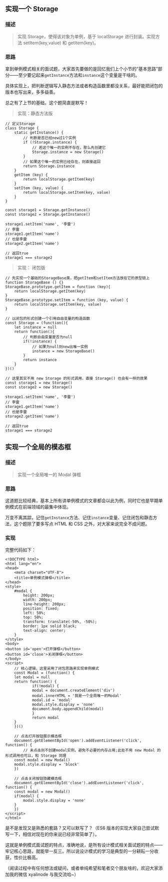 ## 实现一个 Storage

### 描述

> 实现 Storage，使得该对象为单例，基于 localStorage 进行封装。实现方法 setItem(key,value) 和 getItem(key)。

### 思路

拿到单例模式相关的面试题，大家首先要做的是回忆我们上个小节的“基本思路”部分——至少要记起来`getInstance`方法和`instance`这个变量是干啥的。

具体实现上，把判断逻辑写入静态方法或者构造函数里都没关系，最好能把闭包的版本也写出来，多多益善。

总之有了上节的基础，这个题简直是默写！

> 实现：静态方法版

```
// 定义Storage
class Storage {
    static getInstance() {
        // 判断是否已经new过1个实例
        if (!Storage.instance) {
            // 若这个唯一的实例不存在，那么先创建它
            Storage.instance = new Storage()
        }
        // 如果这个唯一的实例已经存在，则直接返回
        return Storage.instance
    }
    getItem (key) {
        return localStorage.getItem(key)
    }
    setItem (key, value) {
        return localStorage.setItem(key, value)
    }
}

const storage1 = Storage.getInstance()
const storage2 = Storage.getInstance()

storage1.setItem('name', '李雷')
// 李雷
storage1.getItem('name')
// 也是李雷
storage2.getItem('name')

// 返回true
storage1 === storage2
```

> 实现： 闭包版

```
// 先实现一个基础的StorageBase类，把getItem和setItem方法放在它的原型链上
function StorageBase () {}
StorageBase.prototype.getItem = function (key){
    return localStorage.getItem(key)
}
StorageBase.prototype.setItem = function (key, value) {
    return localStorage.setItem(key, value)
}

// 以闭包的形式创建一个引用自由变量的构造函数
const Storage = (function(){
    let instance = null
    return function(){
        // 判断自由变量是否为null
        if(!instance) {
            // 如果为null则new出唯一实例
            instance = new StorageBase()
        }
        return instance
    }
})()

// 这里其实不用 new Storage 的形式调用，直接 Storage() 也会有一样的效果
const storage1 = new Storage()
const storage2 = new Storage()

storage1.setItem('name', '李雷')
// 李雷
storage1.getItem('name')
// 也是李雷
storage2.getItem('name')

// 返回true
storage1 === storage2
```

## 实现一个全局的模态框

### 描述

> 实现一个全局唯一的 Modal 弹框

### 思路

这道题比较经典，基本上所有讲单例模式的文章都会以此为例，同时它也是早期单例模式在前端领域的最集中体现。

万变不离其踪，记住`getInstance`方法、记住`instance`变量、记住闭包和静态方法，这个题除了要多写点 HTML 和 CSS 之外，对大家来说完全不成问题。

### 实现

完整代码如下：

```
<!DOCTYPE html>
<html lang="en">
<head>
    <meta charset="UTF-8">
    <title>单例模式弹框</title>
</head>
<style>
    #modal {
        height: 200px;
        width: 200px;
        line-height: 200px;
        position: fixed;
        left: 50%;
        top: 50%;
        transform: translate(-50%, -50%);
        border: 1px solid black;
        text-align: center;
    }
</style>
<body>
<button id='open'>打开弹框</button>
<button id='close'>关闭弹框</button>
</body>
<script>
    // 核心逻辑，这里采用了闭包思路来实现单例模式
    const Modal = (function() {
    let modal = null
    return function() {
            if(!modal) {
            modal = document.createElement('div')
            modal.innerHTML = '我是一个全局唯一的Modal'
            modal.id = 'modal'
            modal.style.display = 'none'
            document.body.appendChild(modal)
            }
            return modal
    }
    })()

    // 点击打开按钮展示模态框
    document.getElementById('open').addEventListener('click', function() {
        // 未点击则不创建modal实例，避免不必要的内存占用;此处不用 new Modal 的形式调用也可以，和 Storage 同理
    const modal = new Modal()
    modal.style.display = 'block'
    })

    // 点击关闭按钮隐藏模态框
    document.getElementById('close').addEventListener('click', function() {
    const modal = new Modal()
    if(modal) {
        modal.style.display = 'none'
    }
    })
</script>
</html>
```

是不是发现又是熟悉的套路？又可以默写了？（ES6 版本的实现大家自己尝试默写一下，相信对现在的你来说已经非常简单了）。

这就是单例模式面试题的特点，准确地说，是所有设计模式相关面试题的特点——牢记核心思路，就能举一反三。所以说设计模式的学习是典型的一分耕耘一分收获，性价比极高。

（阅读过程中有任何想法或疑问，或者单纯希望和笔者交个朋友啥的，欢迎大家添加我的微信 xyalinode 与我交流哈~）
